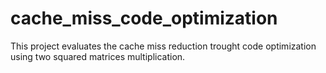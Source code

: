# cache_miss_code_optimization
This project evaluates the cache miss reduction trought code optimization using two squared matrices multiplication.
